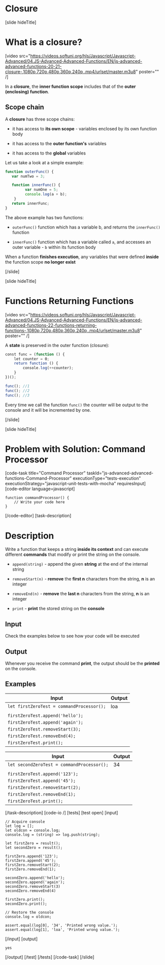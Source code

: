 # Closure

[slide hideTitle]

# What is a closure?

[video src="https://videos.softuni.org/hls/Javascript/Javascript-Advanced/04.JS-Advanced-Advanced-Functions/EN/js-advanced-advanced-functions-20-21-closure-,1080p,720p,480p,360p,240p,.mp4/urlset/master.m3u8" poster="" /]

In a **closure**, the **inner function scope** includes that of the **outer (enclosing) function**.

## Scope chain

A **closure** has three scope chains:

- it has access to **its own scope** - variables enclosed by its own function body
  
- it has access to the **outer function's** variables

- it has access to the **global** variables

Let us take a look at a simple example:

```js
function outerFunc() {
   var numTwo = 3;

   function innerFunc() {
         var numOne = 5; 
         console.log(a + b);
    }
   return innerFunc;
}
```

The above example has two functions:

- `outerFunc()` function which has a variable b, and returns the `innerFunc()` function

- `innerFunc()` function which has a variable called `a`, and accesses an outer variable - `b` within its function body

When a function **finishes execution**, any variables that were defined **inside** the function scope **no longer exist**

[/slide]


[slide hideTitle]

# Functions Returning Functions

[video src="https://videos.softuni.org/hls/Javascript/Javascript-Advanced/04.JS-Advanced-Advanced-Functions/EN/js-advanced-advanced-functions-22-functions-returning-functions-,1080p,720p,480p,360p,240p,.mp4/urlset/master.m3u8" poster="" /]

A **state** is preserved in the outer function (closure):

```js live
const func = (function () {
    let counter = 0;
    return function () {
        console.log(++counter);
    }
})();

func(); //1
func(); //2
func(); //3
```

Every time we call the function `func()` the counter will be output to the console and it will be incremented by one. 


[/slide]

[slide hideTitle]
# Problem with Solution: Command Processor

[code-task title="Command Processor" taskId="js-advanced-advanced-functions-Command-Processor"  executionType="tests-execution" executionStrategy="javascript-unit-tests-with-mocha" requiresInput] [code-editor language=javascript]

```
function commandProcessor() {
    // Write your code here
}
```
[/code-editor]
[task-description]
# Description

Write a function that keeps a string **inside its context** and can execute different **commands** that modify or print the string on the console.

- `append(string)` - append the given **string** at the end of the internal string

- `removeStart(n)` - **remove** the **first n** characters from the string, **n** is an integer

- `removeEnd(n)` - **remove** the **last n** characters from the string, **n** is an integer

- `print` - **print** the stored string on the **console**

## Input

Check the examples below to see how your code will be executed

## Output

Whenever you receive the command **print**, the output should be the **printed** on the console.

## Examples

| **Input** | **Output** |
| --- | --- |
| `let firstZeroTest = commandProcessor();` | loa | 
|  |  |
| `firstZeroTest.append('hello');` | |
| `firstZeroTest.append('again');` | |
| `firstZeroTest.removeStart(3);` | |
| `firstZeroTest.removeEnd(4);` | |
| `firstZeroTest.print();` | |

| **Input** | **Output** |
| --- | --- |
| `let secondZeroTest = commandProcessor();` | 34 | 
|  |  |
| `firstZeroTest.append('123');` | |
| `firstZeroTest.append('45');` | |
| `firstZeroTest.removeStart(2);` | |
| `firstZeroTest.removeEnd(1);` | |
| `firstZeroTest.print();` | |

[/task-description]
[code-io /]
[tests]
[test open]
[input]
```
// Acquire console
let log = [];
let oldcon = console.log;
console.log = (string) => log.push(string);

let firstZero = result();
let secondZero = result();

firstZero.append('123');
firstZero.append('45');
firstZero.removeStart(2);
firstZero.removeEnd(1);

secondZero.append('hello');
secondZero.append('again');
secondZero.removeStart(3)
secondZero.removeEnd(4)

firstZero.print();
secondZero.print();

// Restore the console
console.log = oldcon;

assert.equal(log[0], '34', 'Printed wrong value.');
assert.equal(log[1], 'loa', 'Printed wrong value.');
```
[/input]
[output]
```
yes
```
[/output]
[/test]
[/tests]
[/code-task]
[/slide]
